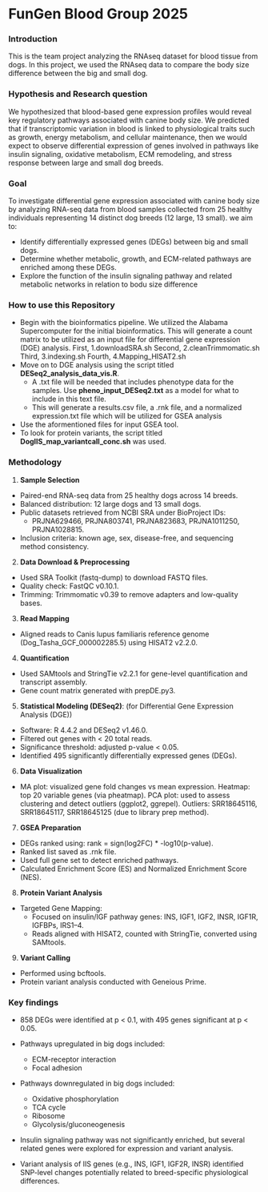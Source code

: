 # FunGen Blood Group 2025

### Introduction
This is the team project analyzing the RNAseq dataset for blood tissue from dogs. In this project, we used the RNAseq data to compare the body size difference between the big and small dog. 

### Hypothesis and Research question
We hypothesized that blood-based gene expression profiles would reveal key regulatory pathways associated with canine body size. We predicted that if transcriptomic variation in blood is linked to physiological traits such as growth, energy metabolism, and cellular maintenance, then we would expect to observe differential expression of genes involved in pathways like insulin signaling, oxidative metabolism, ECM remodeling, and stress response between large and small dog breeds.

### Goal
To investigate differential gene expression associated with canine body size by analyzing RNA-seq data from blood samples collected from 25 healthy individuals representing 14 distinct dog breeds (12 large, 13 small). we aim to:

- Identify differentially expressed genes (DEGs) between big and small dogs.
- Determine whether metabolic, growth, and ECM-related pathways are enriched among these DEGs.
- Explore the function of the insulin signaling pathway and related metabolic networks in relation to bodu size difference

### How to use this Repository
- Begin with the bioinformatics pipeline. We utilized the Alabama Supercomputer for the initial bioinformatics. This will generate a count matrix to be utilized as an input file for differential gene expression (DGE) analysis.
First, 1.downloadSRA.sh
Second, 2.cleanTrimmomatic.sh
Third, 3.indexing.sh
Fourth, 4.Mapping_HISAT2.sh
- Move on to DGE analysis using the script titled **DESeq2_analysis_data_vis.R**.
    - A .txt file will be needed that includes phenotype data for the samples. Use **pheno_input_DESeq2.txt** as a model for what to include in this text file.
    - This will generate a results.csv file, a .rnk file, and a normalized expression.txt file which will be utilized for GSEA analysis
-  Use the aformentioned files for input GSEA tool.
-  To look for protein variants, the script titled **DogIIS_map_variantcall_conc.sh** was used.

### Methodology
1. **Sample Selection**
- Paired-end RNA-seq data from 25 healthy dogs across 14 breeds.
- Balanced distribution: 12 large dogs and 13 small dogs.
- Public datasets retrieved from NCBI SRA under BioProject IDs:
    - PRJNA629466, PRJNA803741, PRJNA823683, PRJNA1011250, PRJNA1028815.
- Inclusion criteria: known age, sex, disease-free, and sequencing method consistency.

2. **Data Download & Preprocessing**
- Used SRA Toolkit (fastq-dump) to download FASTQ files.
- Quality check: FastQC v0.10.1.
- Trimming: Trimmomatic v0.39 to remove adapters and low-quality bases.

3. **Read Mapping**
- Aligned reads to Canis lupus familiaris reference genome (Dog_Tasha_GCF_000002285.5) using HISAT2 v2.2.0.

4. **Quantification**
- Used SAMtools and StringTie v2.2.1 for gene-level quantification and transcript assembly.
- Gene count matrix generated with prepDE.py3.

5. **Statistical Modeling (DESeq2)**: (for Differential Gene Expression Analysis (DGE))
- Software: R 4.4.2 and DESeq2 v1.46.0.
- Filtered out genes with < 20 total reads.
- Significance threshold: adjusted p-value < 0.05.
- Identified 495 significantly differentially expressed genes (DEGs).

6. **Data Visualization**
- MA plot: visualized gene fold changes vs mean expression.
Heatmap: top 20 variable genes (via pheatmap).
PCA plot: used to assess clustering and detect outliers (ggplot2, ggrepel).
Outliers: SRR18645116, SRR18645117, SRR18645125 (due to library prep method).

7. **GSEA Preparation**
- DEGs ranked using: rank = sign(log2FC) * -log10(p-value).
- Ranked list saved as .rnk file.
- Used full gene set to detect enriched pathways.
- Calculated Enrichment Score (ES) and Normalized Enrichment Score (NES).

8. **Protein Variant Analysis**
- Targeted Gene Mapping:
    - Focused on insulin/IGF pathway genes: INS, IGF1, IGF2, INSR, IGF1R, IGFBPs, IRS1–4.
    - Reads aligned with HISAT2, counted with StringTie, converted using SAMtools.

9. **Variant Calling**
- Performed using bcftools.
- Protein variant analysis conducted with Geneious Prime.

### Key findings
- 858 DEGs were identified at p < 0.1, with 495 genes significant at p < 0.05.
- Pathways upregulated in big dogs included:
    - ECM-receptor interaction
    - Focal adhesion 
- Pathways downregulated in big dogs included:
    - Oxidative phosphorylation
    - TCA cycle
    - Ribosome
    - Glycolysis/gluconeogenesis
- Insulin signaling pathway was not significantly enriched, but several related genes were explored for expression and variant analysis.

-  Variant analysis of IIS genes (e.g., INS, IGF1, IGF2R, INSR) identified SNP-level changes potentially related to breed-specific physiological differences.
